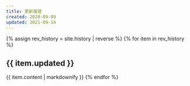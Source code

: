 ```yaml
---
title: 更新履歴
created: 2020-09-09
updated: 2021-09-14
---
```

{% assign rev_history = site.history | reverse %}
{% for item in rev_history %}
## <a name="{{ item.updated }}">{{ item.updated }}</a>
{{ item.content | markdownify }}
{% endfor %}
